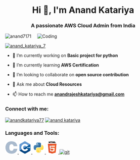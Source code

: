 <h1 align="center">Hi 👋, I'm Anand Katariya</h1>
<h3 align="center">A passionate AWS Cloud Admin from India</h3>
<img align="right" alt="Coding" width="400" src="https://media.tenor.com/zzntm2_9B3gAAAAS/hacker.gif">

<p align="left"> <img src="https://komarev.com/ghpvc/?username=anand7171&label=Profile%20views&color=0e75b6&style=flat" alt="anand7171" /> </p>

<p align="left"> <a href="https://bio.site/AnandKatariya" target="blank"><img src="https://img.shields.io/badge/My%20-Portfolio-blue" alt="anand_katariya_7" /></a> </p>

- 🔭 I’m currently working on **Basic project for python**

- 🌱 I’m currently learning **AWS Certification**

- 👯 I’m looking to collaborate on **open source contribution**

- 💬 Ask me about **Cloud Resources**

- 📫 How to reach me **anandrajeshkatariya@gmail.com**

<h3 align="left">Connect with me:</h3>
<p align="left">
<a href="https://twitter.com/anandkatariya77" target="blank"><img align="center" src="https://raw.githubusercontent.com/rahuldkjain/github-profile-readme-generator/master/src/images/icons/Social/twitter.svg" alt="anandkatariya77" height="30" width="40" /></a>
<a href="https://www.linkedin.com/in/anand-katariya-069177251/" target="blank"><img align="center" src="https://raw.githubusercontent.com/rahuldkjain/github-profile-readme-generator/master/src/images/icons/Social/linked-in-alt.svg" alt="anand katariya" height="30" width="40" /></a>
</p>

<h3 align="left">Languages and Tools:</h3>
<p align="left"> <a href="https://www.cprogramming.com/" target="_blank" rel="noreferrer"> <img src="https://raw.githubusercontent.com/devicons/devicon/master/icons/c/c-original.svg" alt="c" width="40" height="40"/> </a> <a href="https://www.w3schools.com/cpp/" target="_blank" rel="noreferrer"> <img src="https://raw.githubusercontent.com/devicons/devicon/master/icons/cplusplus/cplusplus-original.svg" alt="cplusplus" width="40" height="40"/> </a> <a href="https://git-scm.com/" target="_blank" rel="noreferrer"> <a href="https://www.python.org" target="_blank" rel="noreferrer"> <img src="https://raw.githubusercontent.com/devicons/devicon/master/icons/python/python-original.svg" alt="python" width="40" height="40"/>  <img src="https://raw.githubusercontent.com/devicons/devicon/master/icons/html5/html5-original-wordmark.svg" alt="html5" width="40" height="40"/> </a> <a href="https://www.photoshop.com/en" target="_blank" rel="noreferrer"> <img src="https://www.vectorlogo.zone/logos/git-scm/git-scm-icon.svg" alt="git" width="40" height="40"/> </a> <a href="https://www.w3.org/html/" target="_blank" rel="noreferrer"></p>
